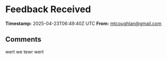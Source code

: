 # Feedback Received

**Timestamp:** 2025-04-23T06:49:40Z UTC
**From:** mtcoughlan@gmail.com

## Comments
wert we tewr wert
